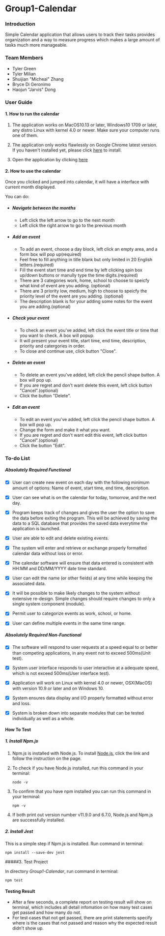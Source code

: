 # Group1-Calendar

### Introduction

Simple Calendar application that allows users to track their tasks provides organization and a way to measure progress which makes a large amount of tasks much more manageable.

### Team Members

- Tyler Green
- Tyler Milian
- Shuijian "Micheal" Zhang
- Bryce Di Geronimo
- Haojun "Jarvis" Dong

### User Guide

#### 1. How to run the calendar

1. The application works on MacOS10.13 or later, Windows10 1709 or later, any distro Linux with kernel 4.0 or newer. Make sure your computer runs one of them.

2. The application only works flawlessly on Google Chrome latest version. If you haven't installed yet, please click [here](https://www.google.com/chrome/) to install.
3. Open the application by clicking [here](http://ec2-18-236-175-93.us-west-2.compute.amazonaws.com/index.php)

#### 2. How to use the calendar

Once you clicked and jumped into calendar, it will have a interface with current month displayed.

You can do:

- ##### 		Navigate between the months

  - Left click the left arrow to go to the next month
  - Left click the right arrow to go to the previous month	

- ##### 		Add an event

  - To add an event, choose a day block, left click an empty area, and a form box will pop up(required)
  - Feel free to fill anything in title blank but only limited in 20 English letters.(required)
  - Fill the event start time and end time by left clicking spin box up/down buttons or manully type the time digits.(required)
  - There are 3 categories work, home, school to choose to speicfy what kind of event are you adding. (optional)
  - There are 3 priority low, medium, high to choose to speicfy the priority level of the event are you adding. (optional)
  - The description blank is for your adding some notes for the event you are adding.(optional)

- #####		Check your event

  - To check an event you've added, left click the event title or time that you want to check. A box will popup.
  - It will present your event title, start time, end time, description, priority and catergories in order.
  - To close and continue use, click button "Close".

- ##### 		Delete an event

  - To delete an event you've added, left click the pencil shape button. A box will pop up.
  - If you are regret and don't want delete this event, left click button "Cancel".(optional)
  - Click the button "Delete".

- #####		Edit an event

  - To edit an event you've added, left click the pencil shape button. A box will pop up.
  - Change the form and make it what you want. 
  - If you are regret and don't want edit this event, left click button "Cancel".(optional)
  - Click the button "Edit".


### To-do List

##### Absolutely Required Functional

- [x] User can create new event on each day with the following minimum amount of options: Name of event, start time, end time, description.

- [x] User can see what is on the calendar for today, tomorrow, and the next day.

- [x] Program keeps track of changes and gives the user the option to save the data before exiting the program. This will be achieved by saving the data to a SQL database that provides the saved data everytime the application is launched. 

- [x] User are able to edit and delete existing events.

- [x] The system will enter and retrieve or exchange properly formatted calendar data without loss or error.

- [x] The calendar software will ensure that data entered is consistent with HH:MM and DD/MM/YYYY date time standard.

- [x] User can edit the name (or other fields) at any time while keeping the associated data.

- [x] It will be possible to make likely changes to the system without extensive re-design. Simple changes should require changes to only a single system component (module).

- [x] Permit user to categorize events as work, school, or home.

- [x] User can define multiple events in the same time range.

##### Absolutely Required Non-Functional

- [x] The software will respond to user requests at a speed equal to or better than competing applications, in any event not to exceed 500ms(Unit test).

  

- [x] System user interface responds to user interactive at a adequate speed, which is not exceed 500ms(User interface test).

  

- [x] Application will work on Linux with kernel 4.0 or newer, OSX(MacOS) with version 10.9 or later and on Windows 10.

  

- [x] System ensures data display and I/O properly formatted without error and loss.

  

- [x] System is broken down into separate modules that can be tested individually as well as a whole.



#### How To Test

##### 1. Install Npm.js

   1. Npm.js is installed with Node.js. To install [Node.js](https://nodejs.org/en/), click the link and follow the instruction on the page.

   2. To check if you have Node.js installed, run this command in your terminal:

      ``` shell
      node -v
      ```

   3. To confirm that you have npm installed you can run this command in your terminal:
      ``` shell
      npm -v
      ```

   4. If both print out version number v11.9.0 and 6.7.0, Node.js and Npm.js are successfully installed.

##### 2. Install Jest

This is a simple step if Npm.js is installed. Run command in terminal:

```shell
npm install --save-dev jest
```

#####3. Test Project

In directory *Group1-Calendar*, run command in terminal:

```shell
npm test
```

#### Testing Result

- After a few seconds, a complete report on testing result will show on terminal, which includes all detail infomation on how many test cases get passed and how many do not. 
- For test cases that not get passed, there are print statements specify where is the cases that not passed and reason why the expected result didn't show up.